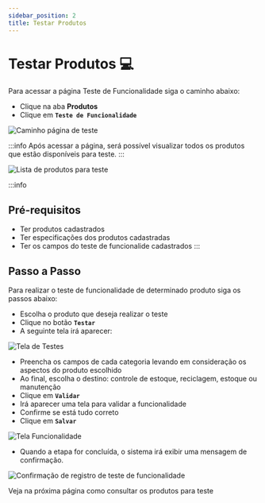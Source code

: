 ```yaml
---
sidebar_position: 2
title: Testar Produtos
---
```


# Testar Produtos :computer:

Para acessar a página Teste de Funcionalidade siga o caminho abaixo:

- Clique na aba **Produtos**
- Clique em **`Teste de Funcionalidade`**

![Caminho página de teste](/img/images/caminho_teste.png)

:::info
Após acessar a página, será possível visualizar todos os produtos que estão disponíveis para teste.
:::

![Lista de produtos para teste](/img/images/tela_produtos_teste.png)

:::info

## Pré-requisitos

- Ter produtos cadastrados
- Ter especificações dos produtos cadastradas
- Ter os campos do teste de funcionalide cadastrados
  :::

## Passo a Passo

Para realizar o teste de funcionalidade de determinado produto siga os passos abaixo:

- Escolha o produto que deseja realizar o teste
- Clique no botão **`Testar`**
- A seguinte tela irá aparecer:

![Tela de Testes](/img/images/tela_teste.png)

- Preencha os campos de cada categoria levando em consideração os aspectos do produto escolhido
- Ao final, escolha o destino: controle de estoque, reciclagem, estoque ou manutenção
- Clique em **`Validar`**
- Irá aparecer uma tela para validar a funcionalidade
- Confirme se está tudo correto
- Clique em **`Salvar`**

![Tela Funcionalidade](/img/images/tela_funcionalidade.png)

- Quando a etapa for concluída, o sistema irá exibir uma mensagem de confirmação.

![Confirmação de registro de teste de funcionalidade](/img/images/confirmacao_teste.png)

Veja na próxima página como consultar os produtos para teste
